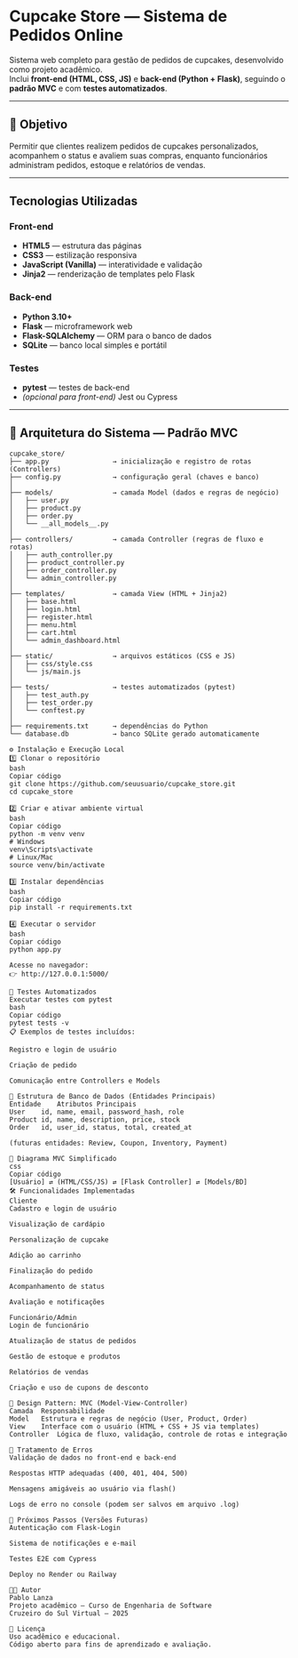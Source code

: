 #  Cupcake Store — Sistema de Pedidos Online

Sistema web completo para gestão de pedidos de cupcakes, desenvolvido como projeto acadêmico.  
Inclui **front-end (HTML, CSS, JS)** e **back-end (Python + Flask)**, seguindo o **padrão MVC** e com **testes automatizados**.

---

## 🚀 Objetivo
Permitir que clientes realizem pedidos de cupcakes personalizados, acompanhem o status e avaliem suas compras, enquanto funcionários administram pedidos, estoque e relatórios de vendas.

---

##  Tecnologias Utilizadas

### Front-end
- **HTML5** — estrutura das páginas  
- **CSS3** — estilização responsiva  
- **JavaScript (Vanilla)** — interatividade e validação  
- **Jinja2** — renderização de templates pelo Flask  

### Back-end
- **Python 3.10+**  
- **Flask** — microframework web  
- **Flask-SQLAlchemy** — ORM para o banco de dados  
- **SQLite** — banco local simples e portátil  

### Testes
- **pytest** — testes de back-end  
- *(opcional para front-end)* Jest ou Cypress  

---

## 🧱 Arquitetura do Sistema — Padrão MVC

```text
cupcake_store/
├── app.py                → inicialização e registro de rotas (Controllers)
├── config.py             → configuração geral (chaves e banco)
│
├── models/               → camada Model (dados e regras de negócio)
│   ├── user.py
│   ├── product.py
│   ├── order.py
│   └── __all_models__.py
│
├── controllers/          → camada Controller (regras de fluxo e rotas)
│   ├── auth_controller.py
│   ├── product_controller.py
│   ├── order_controller.py
│   └── admin_controller.py
│
├── templates/            → camada View (HTML + Jinja2)
│   ├── base.html
│   ├── login.html
│   ├── register.html
│   ├── menu.html
│   ├── cart.html
│   └── admin_dashboard.html
│
├── static/               → arquivos estáticos (CSS e JS)
│   ├── css/style.css
│   └── js/main.js
│
├── tests/                → testes automatizados (pytest)
│   ├── test_auth.py
│   ├── test_order.py
│   └── conftest.py
│
├── requirements.txt      → dependências do Python
└── database.db           → banco SQLite gerado automaticamente

⚙️ Instalação e Execução Local
1️⃣ Clonar o repositório
bash
Copiar código
git clone https://github.com/seuusuario/cupcake_store.git
cd cupcake_store

2️⃣ Criar e ativar ambiente virtual
bash
Copiar código
python -m venv venv
# Windows
venv\Scripts\activate
# Linux/Mac
source venv/bin/activate

3️⃣ Instalar dependências
bash
Copiar código
pip install -r requirements.txt

4️⃣ Executar o servidor
bash
Copiar código
python app.py

Acesse no navegador:
👉 http://127.0.0.1:5000/

🧪 Testes Automatizados
Executar testes com pytest
bash
Copiar código
pytest tests -v
📋 Exemplos de testes incluídos:

Registro e login de usuário

Criação de pedido

Comunicação entre Controllers e Models

🧰 Estrutura de Banco de Dados (Entidades Principais)
Entidade	Atributos Principais
User	id, name, email, password_hash, role
Product	id, name, description, price, stock
Order	id, user_id, status, total, created_at

(futuras entidades: Review, Coupon, Inventory, Payment)

🧩 Diagrama MVC Simplificado
css
Copiar código
[Usuário] ⇄ (HTML/CSS/JS) ⇄ [Flask Controller] ⇄ [Models/BD]
🛠️ Funcionalidades Implementadas
Cliente
Cadastro e login de usuário

Visualização de cardápio

Personalização de cupcake

Adição ao carrinho

Finalização do pedido

Acompanhamento de status

Avaliação e notificações

Funcionário/Admin
Login de funcionário

Atualização de status de pedidos

Gestão de estoque e produtos

Relatórios de vendas

Criação e uso de cupons de desconto

🧱 Design Pattern: MVC (Model-View-Controller)
Camada	Responsabilidade
Model	Estrutura e regras de negócio (User, Product, Order)
View	Interface com o usuário (HTML + CSS + JS via templates)
Controller	Lógica de fluxo, validação, controle de rotas e integração

🧩 Tratamento de Erros
Validação de dados no front-end e back-end

Respostas HTTP adequadas (400, 401, 404, 500)

Mensagens amigáveis ao usuário via flash()

Logs de erro no console (podem ser salvos em arquivo .log)

🧰 Próximos Passos (Versões Futuras)
Autenticação com Flask-Login

Sistema de notificações e e-mail

Testes E2E com Cypress

Deploy no Render ou Railway

🧑‍💻 Autor
Pablo Lanza
Projeto acadêmico — Curso de Engenharia de Software
Cruzeiro do Sul Virtual — 2025

📜 Licença
Uso acadêmico e educacional.
Código aberto para fins de aprendizado e avaliação.
